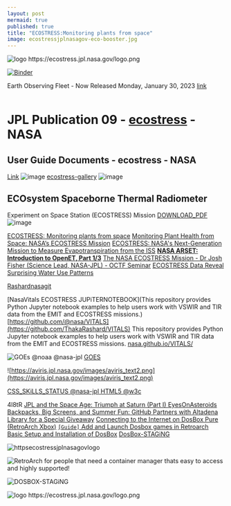 ```yaml
---
layout: post
mermaid: true
published: true
title: "ECOSTRESS:Monitoring plants from space"
image: ecostressjplnasagov-eco-booster.jpg
---
```


<picture itemprop="productionCompany" itemtype="https://schema.org/Organization">
  <source src="https://ecostress.jpl.nasa.gov/logo.png" type="image/png" />
  <source src="https://github.com/user-attachments/assets/ca25b7f2-76f1-42b6-8882-9d0f09fc6363" type="image/png" />
    <img itemprop="countryOfOrigin" itemtype="https://schema.org/Country" alt="logo https://ecostress.jpl.nasa.gov/logo.png" src="https://github.com/user-attachments/assets/ca25b7f2-76f1-42b6-8882-9d0f09fc6363" />
</picture>

[![Binder](https://mybinder.org/badge_logo.svg)](https://mybinder.org/v2/gh/ThakaRashard/VITALS.git/HEAD)


Earth Observing Fleet - Now
Released Monday, January 30, 2023
[link](https://svs.gsfc.nasa.gov/5067)
<iframe src="https://www.facebook.com/plugins/post.php?href=https%3A%2F%2Fwww.facebook.com%2Fpermalink.php%3Fstory_fbid%3Dpfbid02gD9czuKMgSnMhvz7VUwiU86vb4LWR6FGfM3DcGqPJvTDUArozSuiNRxCmxrs1rc2l%26id%3D100084464911565&show_text=true&width=500" width="500" height="0" style="border:none;overflow:hidden" scrolling="no" frameborder="0" allowfullscreen="true" allow="autoplay; clipboard-write; encrypted-media; picture-in-picture; web-share"></iframe>

# JPL Publication 09 - [ecostress](https://ecostress.jpl.nasa.gov/gallerylist) - NASA
## User Guide Documents - ecostress - NASA
[Link](https://ecostress.jpl.nasa.gov/data/user-guide-documents-table)
<img  alt="image" src="https://github.com/user-attachments/assets/78eac8c5-559b-4ffa-a78d-4fa652314cb8" />
[ecostress-gallery](https://ecostress.jpl.nasa.gov/gallerylist)
<img  alt="image" src="https://github.com/user-attachments/assets/74367068-b586-4ca4-ad49-902e2eabbfd6" />



## ECOsystem Spaceborne Thermal Radiometer
Experiment on Space Station (ECOSTRESS) Mission [DOWNLOAD_PDF](https://ecostress.jpl.nasa.gov/downloads/userguides/4b_ECOSTRESS_UserGuide_L4_WUE_20190618.pdf)
<img  alt="image" src="https://github.com/user-attachments/assets/fb3a8093-f84b-4f74-afe6-aa3dec30420b" />


[ECOSTRESS: Monitoring plants from space](https://www.youtube.com/watch?v=ALZTMLH9boY)
[Monitoring Plant Health from Space: NASA’s ECOSTRESS Mission](https://www.youtube.com/watch?v=kR8LlN0ftG4)
[ECOSTRESS: NASA's Next-Generation Mission to Measure Evapotranspiration from the ISS](https://youtu.be/7d1beGfOHPs?si=W_tyGA6TEGoNJSCT) [**NASA ARSET: Introduction to OpenET, Part 1/3**](https://youtu.be/QHqWrO2HMco?si=2MgryGBUvhuH3YK3) [The NASA ECOSTRESS Mission - Dr Josh Fisher (Science Lead, NASA-JPL) - OCTF Seminar](https://youtu.be/fwCjq-Ltkoc)
[ECOSTRESS Data Reveal Surprising Water Use Patterns](https://ecostress.jpl.nasa.gov/news/ecostress-data-reveal-surprising-water-use-patterns)

[Rashardnasagit](https://github.com/rashardnasalosangelesJPL/rashardnasalosangelesJPL.github.io)

[NasaVitals ECOSTRESS JUPiTERNOTEBOOK](This repository provides Python Jupyter notebook examples to help users work with VSWIR and TIR data from the EMIT and ECOSTRESS missions.) 
[https://github.com/@nasa/VITALS](https://github.com/ThakaRashard/VITALS)
This repository provides Python Jupyter notebook examples to help users work with VSWIR and TIR data from the EMIT and ECOSTRESS missions.
[nasa.github.io/VITALS/](nasa.github.io/VITALS/)





![GOEs @noaa @nasa-jpl](https://www.star.nesdis.noaa.gov/goes/images/banner/GOESAllBanner_1800x100px.jpg)
[GOES](https://www.star.nesdis.noaa.gov/goes/fulldisk_band.php?sat=G18&band=EXTENT3&length=77)


![https://aviris.jpl.nasa.gov/images/aviris_text2.png](https://aviris.jpl.nasa.gov/images/aviris_text2.png)



[CSS_SKiLLS_STATUS @nasa-jpl HTML5 @w3c](https://codepen.io/thakarashard/pen/LEpzdmY)

4l8tR
[JPL and the Space Age: Triumph at Saturn (Part I) ](https://youtu.be/SY-hQJ5pMd4?t=247)
[EyesOnAsteroids](https://eyes.nasa.gov/apps/asteroids/#/16_psyche) [Backpacks, Big Screens, and Summer Fun: GitHub Partners with Altadena Library for a Special Giveaway](https://www.pasadenanow.com/pasadenaschools/backpacks-big-screens-and-summer-fun-github-partners-with-altadena-library-for-a-special-giveaway/) 
[Connecting to the Internet on DosBox Pure (RetroArch Xbox)](https://www.reddit.com/r/windows98/comments/1ds82ub/connecting_to_the_internet_on_dosbox_pure/?rdt=65492) [`[Guide]` Add and Launch Dosbox games in Retroarch](https://forums.libretro.com/t/guide-add-and-launch-dosbox-games-in-retroarch/31356) [Basic Setup and Installation of DosBox](https://www.dosbox.com/wiki/Basic_Setup_and_Installation_of_DosBox) [DosBox-STAGiNG](https://www.dosbox-staging.org/)

<object class="scroller" data="https://eyes.nasa.gov/apps/earth/#/satellites/iss-ecostress" type="text/html" ></object>

![httpsecostressjplnasagovlogo](https://ecostress.jpl.nasa.gov/logo.png) 

<picture itemprop="productionCompany" itemtype="https://schema.org/Organization">
  <source src="https://forums.libretro.com/uploads/default/original/2X/4/4a287a399e062a2a84b93144e24ff582101a467b.png" type="image/png" />
  <source src="https://github.com/user-attachments/assets/86166afa-523d-48a4-be2c-20aee385ca29" type="image/png" />
    <img itemprop="countryOfOrigin" itemtype="https://schema.org/Country" alt="RetroArch for people that need a container manager thats easy to access and highly supported!" src="https://forums.libretro.com/uploads/default/original/2X/4/4a287a399e062a2a84b93144e24ff582101a467b.png" />
</picture>

![DOSBOX-STAGiNG](https://www.dosbox-staging.org/assets/images/dosbox-staging-no-border.svg)

<picture itemprop="productionCompany" itemtype="https://schema.org/Organization">
  <source src="https://ecostress.jpl.nasa.gov/logo.png" type="image/png" />
  <source src="https://github.com/user-attachments/assets/ca25b7f2-76f1-42b6-8882-9d0f09fc6363" type="image/png" />
    <img itemprop="countryOfOrigin" itemtype="https://schema.org/Country" alt="logo https://ecostress.jpl.nasa.gov/logo.png" src="https://github.com/user-attachments/assets/ca25b7f2-76f1-42b6-8882-9d0f09fc6363" />
</picture>




